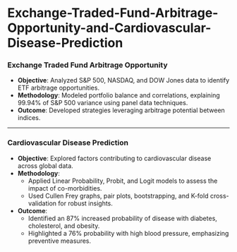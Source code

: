# Exchange-Traded-Fund-Arbitrage-Opportunity-and-Cardiovascular-Disease-Prediction

### Exchange Traded Fund Arbitrage Opportunity
- **Objective**: Analyzed S&P 500, NASDAQ, and DOW Jones data to identify ETF arbitrage opportunities.
- **Methodology**: Modeled portfolio balance and correlations, explaining 99.94% of S&P 500 variance using panel data techniques.
- **Outcome**: Developed strategies leveraging arbitrage potential between indices.

---

### Cardiovascular Disease Prediction
- **Objective**: Explored factors contributing to cardiovascular disease across global data.
- **Methodology**:
  - Applied Linear Probability, Probit, and Logit models to assess the impact of co-morbidities.
  - Used Cullen Frey graphs, pair plots, bootstrapping, and K-fold cross-validation for robust insights.
- **Outcome**:
  - Identified an 87% increased probability of disease with diabetes, cholesterol, and obesity.
  - Highlighted a 76% probability with high blood pressure, emphasizing preventive measures.

